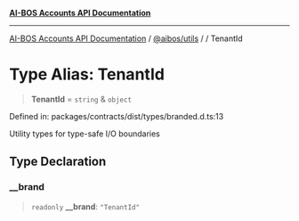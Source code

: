 [**AI-BOS Accounts API Documentation**](../../../README.md)

***

[AI-BOS Accounts API Documentation](../../../README.md) / [@aibos/utils](../README.md) / [](../README.md) / TenantId

# Type Alias: TenantId

> **TenantId** = `string` & `object`

Defined in: packages/contracts/dist/types/branded.d.ts:13

Utility types for type-safe I/O boundaries

## Type Declaration

### \_\_brand

> `readonly` **\_\_brand**: `"TenantId"`
